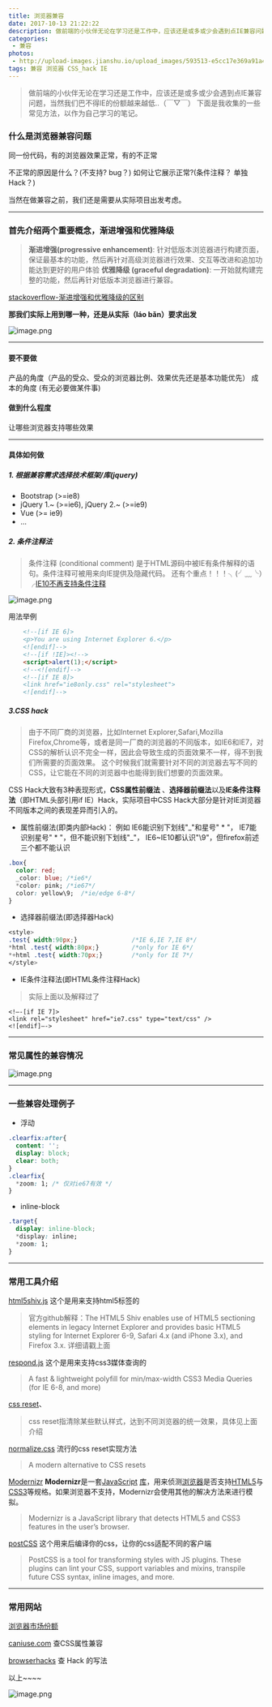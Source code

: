 ```yaml
---
title: 浏览器兼容
date: 2017-10-13 21:22:22
description: 做前端的小伙伴无论在学习还是工作中，应该还是或多或少会遇到点IE兼容问题...
categories:
 - 兼容
photos:
 - http://upload-images.jianshu.io/upload_images/593513-e5cc17e369a91a46.png?imageMogr2/auto-orient/strip%7CimageView2/2/w/1240
tags: 兼容 浏览器 CSS_hack IE 
---
```



<!-- more -->

> 做前端的小伙伴无论在学习还是工作中，应该还是或多或少会遇到点IE兼容问题，当然我们巴不得IE的份额越来越低..（￣▽￣）
下面是我收集的一些常见方法，以作为自己学习的笔记。

### 什么是浏览器兼容问题
同一份代码，有的浏览器效果正常，有的不正常

不正常的原因是什么？(不支持? bug？)
如何让它展示正常?(条件注释？ 单独Hack？)

当然在做兼容之前，我们还是需要从实际项目出发考虑。

------

### 首先介绍两个重要概念，渐进增强和优雅降级
>**渐进增强(progressive enhancement)**: 针对低版本浏览器进行构建页面，保证最基本的功能，然后再针对高级浏览器进行效果、交互等改进和追加功能达到更好的用户体验
**优雅降级 (graceful degradation)**: 一开始就构建完整的功能，然后再针对低版本浏览器进行兼容。

[stackoverflow-渐进增强和优雅降级的区别](http://stackoverflow.com/questions/2550431/what-is-the-difference-between-progressive-enhancement-and-graceful-degradation)

**那我们实际上用到哪一种，还是从实际（láo bǎn）要求出发**

![image.png](http://upload-images.jianshu.io/upload_images/593513-1f0521cdb987220b.png?imageMogr2/auto-orient/strip%7CimageView2/2/w/1240)

------

#### 要不要做
产品的角度（产品的受众、受众的浏览器比例、效果优先还是基本功能优先）
成本的角度 (有无必要做某件事)

#### 做到什么程度
让哪些浏览器支持哪些效果

------

#### 具体如何做
##### 1. 根据兼容需求选择技术框架/库(jquery)
 - Bootstrap (>=ie8)
 - jQuery 1.~ (>=ie6), jQuery 2.~ (>=ie9)
 - Vue (>= ie9)
 - ...
##### 2. 条件注释法
>条件注释 (conditional comment) 是于HTML源码中被IE有条件解释的语句。条件注释可被用来向IE提供及隐藏代码。
还有个重点！！！╮(╯﹏╰）╭[IE10不再支持条件注释](https://msdn.microsoft.com/zh-cn/library/ie/hh801214(v=vs.85).aspx)

![image.png](http://upload-images.jianshu.io/upload_images/593513-419efaa706a80505.png?imageMogr2/auto-orient/strip%7CimageView2/2/w/1240)

用法举例
```html
    <!--[if IE 6]>
    <p>You are using Internet Explorer 6.</p>
    <![endif]-->
    <!--[if !IE]><!-->
    <script>alert(1);</script>
    <!--<![endif]-->
    <!--[if IE 8]>
    <link href="ie8only.css" rel="stylesheet">
    <![endif]-->
```
##### 3.CSS hack
>由于不同厂商的浏览器，比如Internet Explorer,Safari,Mozilla Firefox,Chrome等，或者是同一厂商的浏览器的不同版本，如IE6和IE7，对CSS的解析认识不完全一样，因此会导致生成的页面效果不一样，得不到我们所需要的页面效果。
这个时候我们就需要针对不同的浏览器去写不同的CSS，让它能在不同的浏览器中也能得到我们想要的页面效果。

CSS Hack大致有3种表现形式，**CSS属性前缀法**
、**选择器前缀法**以及**IE条件注释法**（即HTML头部引用if IE）Hack，实际项目中CSS Hack大部分是针对IE浏览器不同版本之间的表现差异而引入的。

 - 属性前缀法(即类内部Hack)：
例如 
IE6能识别下划线"\_"和星号" * "，
IE7能识别星号" * "，但不能识别下划线"\_"，
IE6~IE10都认识"\9"，但firefox前述三个都不能认识
```css
.box{
  color: red;
  _color: blue; /*ie6*/
  *color: pink; /*ie67*/
  color: yellow\9;  /*ie/edge 6-8*/
}
```
 - 选择器前缀法(即选择器Hack)

```css
<style>
.test{ width:90px;}               /*IE 6,IE 7,IE 8*/
*html .test{ width:80px;}         /*only for IE 6*/
*+html .test{ width:70px;}        /*only for IE 7*/
</style>
```
 - IE条件注释法(即HTML条件注释Hack)
>实际上面以及解释过了

```
<!–-[if IE 7]>
<link rel="stylesheet" href="ie7.css" type="text/css" />
<![endif]–->
```

------

### 常见属性的兼容情况

![image.png](http://upload-images.jianshu.io/upload_images/593513-438401a466d6559f.png?imageMogr2/auto-orient/strip%7CimageView2/2/w/1240)

------

### 一些兼容处理例子
 - 浮动
```css
.clearfix:after{
  content: '';
  display: block;
  clear: both;
}
.clearfix{
  *zoom: 1; /* 仅对ie67有效 */
}
```
- inline-block
```css
.target{
  display: inline-block;
  *display: inline;
  *zoom: 1;
}
```

------

### 常用工具介绍
[html5shiv.js](https://github.com/aFarkas/html5shiv)
这个是用来支持html5标签的
>官方github解释：The HTML5 Shiv enables use of HTML5 sectioning elements in legacy Internet Explorer and provides basic HTML5 styling for Internet Explorer 6-9, Safari 4.x (and iPhone 3.x), and Firefox 3.x.
详细请戳上面

[respond.js](https://github.com/scottjehl/Respond)
这个是用来支持css3媒体查询的
>A fast & lightweight polyfill for min/max-width CSS3 Media Queries (for IE 6-8, and more)

[css reset](https://segmentfault.com/a/1190000003021766)、
>css reset指清除某些默认样式，达到不同浏览器的统一效果，具体见上面介绍

[normalize.css](https://github.com/necolas/normalize.css)
流行的css reset实现方法
>A modern alternative to CSS resets

[Modernizr](https://github.com/Modernizr/Modernizr)
**Modernizr**是一套[JavaScript](https://zh.wikipedia.org/wiki/JavaScript) [库](https://zh.wikipedia.org/wiki/%E5%87%BD%E5%BC%8F%E5%BA%AB)，用来侦测[浏览器](https://zh.wikipedia.org/wiki/%E7%80%8F%E8%A6%BD%E5%99%A8)是否支持[HTML5](https://zh.wikipedia.org/wiki/HTML5)与[CSS3](https://zh.wikipedia.org/wiki/CSS#CSS3)等规格。如果浏览器不支持，Modernizr会使用其他的解决方法来进行模拟。
>Modernizr is a JavaScript library that detects HTML5 and CSS3 features in the user’s browser.

[postCSS](https://github.com/postcss/postcss)
这个用来后编译你的css，让你的css适配不同的客户端
>PostCSS is a tool for transforming styles with JS plugins. These plugins can lint your CSS, support variables and mixins, transpile future CSS syntax, inline images, and more.

---
### 常用网站

[浏览器市场份额](http://tongji.baidu.com/data/browser)

[caniuse.com](http://caniuse.com/) 查CSS属性兼容

[browserhacks](http://browserhacks.com/) 查 Hack 的写法

以上~~~~


![image.png](http://upload-images.jianshu.io/upload_images/593513-76f4a9eb9c6e614a.png?imageMogr2/auto-orient/strip%7CimageView2/2/w/1240)


